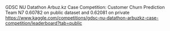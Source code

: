 GDSC NU Datathon Arbuz.kz Case Competition: Customer Churn Prediction
Team N7
0.60782 on public dataset and 0.62081 on private
https://www.kaggle.com/competitions/gdsc-nu-datathon-arbuzkz-case-competition/leaderboard?tab=public
